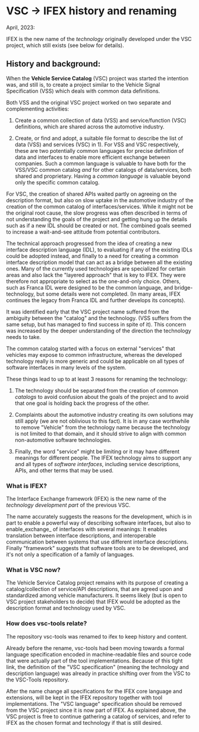 <!-- SPDX-FileCopyrightText: Copyright (c) 2025 Mercedes-Benz Tech Innovation GmbH -->
<!-- SPDX-FileCopyrightText: Copyright (c) 2022-2023 MBition GmbH -->
<!-- SPDX-FileCopyrightText: Copyright (c) 2023 Novaspring AB -->
<!-- SPDX-FileCopyrightText: Copyright (c) 2022 COVESA -->
<!-- SPDX-License-Identifier: MPL-2.0 -->

# VSC -> IFEX history and renaming

April, 2023:

IFEX is the new name of the _technology_ originally developed under the VSC project, which still exists (see below for details).

## History and background:

When the **Vehicle Service Catalog** (VSC) project was started the intention was, and still is, to create a project similar to the Vehicle Signal Specification (VSS) which deals with common data definitions.

Both VSS and the original VSC project worked on two separate and complementing activities:

1) Create a common collection of data (VSS) and service/function (VSC) definitions, which are shared across the automotive industry.

2) Create, or find and adopt, a suitable file format to describe the list of data (VSS) and services (VSC) in 1).  For VSS and VSC respectively, these are two potentially common languages for precise definition of data and interfaces to enable more efficient exchange between companies.   Such a common language is valuable to have both for the VSS/VSC common catalog _and_ for other catalogs of data/services, both shared and proprietary.  Having a _common language_ is valuable beyond only the specific common catalog.

For VSC, the creation of shared APIs waited partly on agreeing on the description format, but also on slow uptake in the automotive industry of the creation of the common catalog of interfaces/services.  While it might not be the original root cause, the slow progress was often described in terms of not understanding the goals of the project and getting hung up the details such as if a new IDL should be created or not. The combined goals seemed to increase a wait-and-see attitude from potential contributors.

The technical approach progressed from the idea of creating a new interface description language (IDL), to evaluating if any of the existing IDLs could be adopted instead, and finally to a need for creating a common interface description model that can act as a bridge between all the existing ones.   Many of the currently used technologies are specialized for certain areas and also lack the "layered approach" that is key to IFEX.  They were therefore not appropriate to select as the one-and-only choice.  Others, such as Franca IDL were designed to be the common language, and bridge-technology, but some details were not completed.  (In many areas, IFEX continues the legacy from Franca IDL and further develops its concepts).  

It was identified early that the VSC project name suffered from
the ambiguity between the "catalog" and the technology.  (VSS
suffers from the same setup, but has managed to find success in
spite of it).  This concern was increased by the deeper
understanding of the direction the technology needs to take.

The common catalog started with a focus on external "services" that vehicles may expose to common infrastructure, whereas the developed technology really is more generic and could be applicable on all types of software interfaces in many levels of the system.

These things lead to up to at least 3 reasons for renaming the technology:

1. The technology should be separated from the creation of common _catalogs_ to avoid confusion about the goals of the project and to avoid that one goal is holding back the progress of the other.

2. Complaints about the automotive industry creating its own solutions may still apply (we are not oblivious to this fact). It is in any case worthwhile to remove "Vehicle" from the technology name because the technology is not limited to that domain, and it should strive to align with common non-automotive software technologies.

3. Finally, the word "service" might be limiting or it may have different meanings for different people.  The IFEX technology aims to support any and all types of _software interfaces_, including service descriptions, APIs, and other terms that may be used.

### What is **IFEX**?

The Interface Exchange framework (IFEX) is the new name of the _technology development part_ of the previous VSC.

The name accurately suggests the reasons for the development, which is in part to enable a powerful way of describing software interfaces, but also to enable_exchange_ of interfaces with several meanings:  It enables translation between interface descriptions, and interoperable communication between systems that use different interface descriptions. Finally "framework" suggests that software tools are to be developed, and it's not only a specification of a family of languages.

### What is **VSC** now?

The Vehicle Service Catalog project remains with its purpose of creating a catalog/collection of service/API descriptions, that are agreed upon and standardized among vehicle manufacturers.  It seems likely (but is open to VSC project stakeholders to decide) that IFEX would be adopted as the description format and technology used by VSC.

### How does **vsc-tools** relate?

The repository vsc-tools was renamed to ifex to keep history and content.

Already before the rename, vsc-tools had been moving towards a formal language specification encoded in machine-readable files and source code that were actually part of the tool implementations.  Because of this tight link, the definition of the "VSC specification" (meaning the technology and description language) was already in practice shifting over from the VSC to the VSC-Tools repository.

After the name change all specifications for the IFEX core language and extensions, will be kept in the IFEX repository together with tool implementations.  The "VSC language" specification should be removed from the VSC project since it is now part of IFEX.  As explained above, the VSC project is free to continue gathering a catalog of services, and refer to IFEX as the chosen format and technology if that is still desired.

